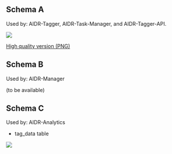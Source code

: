 ## Schema A 
Used by: AIDR-Tagger, AIDR-Task-Manager, and AIDR-Tagger-API.

![](http://i.imgur.com/WEn6pcl.png)

[High quality version (PNG)](http://i.imgur.com/WEn6pcl.png)

## Schema B
Used by: AIDR-Manager

(to be available)


## Schema C

Used by: AIDR-Analytics

* tag_data table

![](https://drive.google.com/open?id=0Bxl4ZF-ufVrpVWdBekVBcmZINTg&authuser=0)
